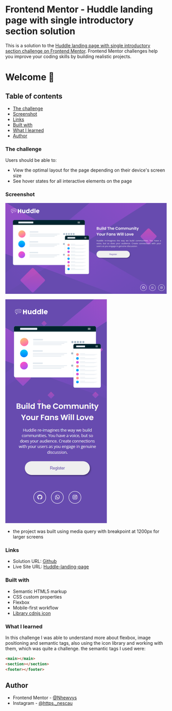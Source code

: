 # Frontend Mentor - Huddle landing page with single introductory section solution

This is a solution to the [Huddle landing page with single introductory section challenge on Frontend Mentor](https://www.frontendmentor.io/challenges/huddle-landing-page-with-a-single-introductory-section-B_2Wvxgi0). Frontend Mentor challenges help you improve your coding skills by building realistic projects. 

# Welcome 👋

## Table of contents

  - [The challenge](#the-challenge)
  - [Screenshot](#screenshot)
  - [Links](#links)
  - [Built with](#built-with)
  - [What I learned](#what-i-learned)
  - [Author](#author)


### The challenge

Users should be able to:

- View the optimal layout for the page depending on their device's screen size
- See hover states for all interactive elements on the page

### Screenshot

![big screen challenge project](design/my%20page%20design/my%20design-desktop.png)

![mobile challenge project](design/my%20page%20design/my%20design-mobile.png)

- the project was built using media query with breakpoint at 1200px for larger screens

### Links

- Solution URL: [Github](https://github.com/Nhewvys/huddle-landing-page)
- Live Site URL: [Huddle-landing-page](https://nhewvys.github.io/huddle-landing-page/)


### Built with

- Semantic HTML5 markup
- CSS custom properties
- Flexbox
- Mobile-first workflow
- [Library cdnjs icon](https://cdnjs.com/libraries/font-awesome)



### What I learned

In this challenge I was able to understand more about flexbox, image positioning and semantic tags, also using the icon library and working with them, which was quite a challenge. the semantic tags I used were:



```html
<main></main>
<section></section>
<footer></footer>
```

## Author

- Frontend Mentor - [@Nhewvys](https://www.frontendmentor.io/profile/Nhewvys)
- Instagram - [@https._nescau](https://www.instagram.com/https._nescau)
